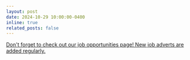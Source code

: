 ```yaml
---
layout: post
date: 2024-10-29 10:00:00-0400
inline: true
related_posts: false
---
```


[Don't forget to check out our job opportunities page! New job adverts are added regularly.](/Job_highlights)
